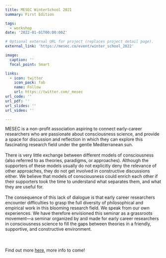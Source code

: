 ```yaml
---
title: MESEC WinterSchool 2021 
summary: First Edition 

tags:
  - workshop 
date: '2022-01-01T00:00:00Z'

# Optional external URL for project (replaces project detail page).
external_link: 'https://mesec.co/event/winter_school_2022'

image:
  caption: '' 
  focal_point: Smart

links:
  - icon: twitter
    icon_pack: fab
    name: Follow
    url: https://twitter.com/_mesec
url_code: ''
url_pdf: ''
url_slides: ''
url_video: ''

---
```


MESEC is a non-profit association aspiring to connect early-career researchers who are passionate about consciousness science, and provide a space for discussion and reflection in which they can explore this fascinating research field under the gentle Mediterranean sun.
<br/>
<br/>There is very little exchange between different models of consciousness (also referred to as theories, paradigms, or approaches). Although the supporters of these models usually do not explicitly deny the relevance of other approaches, they do not get involved in constructive discussions either. We believe that models of consciousness could enrich each other if their supporters took the time to understand what separates them, and what they are useful for.
<br/>
<br/>The consequence of this lack of dialogue is that early career researchers encounter difficulties to grasp the full diversity of philosophical and empirical work in this blooming research field. We speak from our own experiences. We have therefore envisioned this seminar as a grassroots movement—a seminar organized by and made for early career researchers in consciousness science to fill the gaps between theories in a friendly, supportive, and constructive environment.
<br/>
<br/>
<br/>
<br/>Find out more <a href="https://mesec.co/event/winter_school_2022">here</a>, more info to come!
